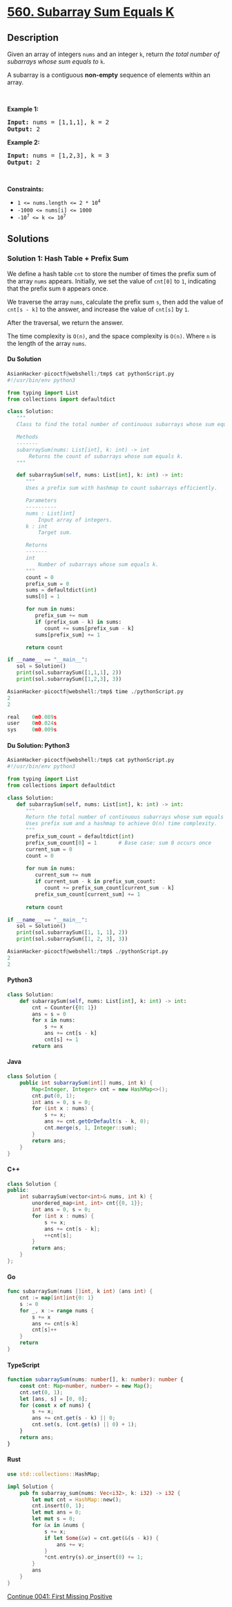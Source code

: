 # [560. Subarray Sum Equals K](https://leetcode.com/problems/subarray-sum-equals-k)

## Description

<p>Given an array of integers <code>nums</code> and an integer <code>k</code>, return <em>the total number of subarrays whose sum equals to</em> <code>k</code>.</p>

<p>A subarray is a contiguous <strong>non-empty</strong> sequence of elements within an array.</p>

<p>&nbsp;</p>
<p><strong class="example">Example 1:</strong></p>
<pre><strong>Input:</strong> nums = [1,1,1], k = 2
<strong>Output:</strong> 2
</pre><p><strong class="example">Example 2:</strong></p>
<pre><strong>Input:</strong> nums = [1,2,3], k = 3
<strong>Output:</strong> 2
</pre>
<p>&nbsp;</p>
<p><strong>Constraints:</strong></p>

<ul>
	<li><code>1 &lt;= nums.length &lt;= 2 * 10<sup>4</sup></code></li>
	<li><code>-1000 &lt;= nums[i] &lt;= 1000</code></li>
	<li><code>-10<sup>7</sup> &lt;= k &lt;= 10<sup>7</sup></code></li>
</ul>

## Solutions

### Solution 1: Hash Table + Prefix Sum

We define a hash table `cnt` to store the number of times the prefix sum of the array `nums` appears. Initially, we set the value of `cnt[0]` to `1`, indicating that the prefix sum `0` appears once.

We traverse the array `nums`, calculate the prefix sum `s`, then add the value of `cnt[s - k]` to the answer, and increase the value of `cnt[s]` by `1`.

After the traversal, we return the answer.

The time complexity is `O(n)`, and the space complexity is `O(n)`. Where `n` is the length of the array `nums`.

#### Du Solution
```python
AsianHacker-picoctf@webshell:/tmp$ cat pythonScript.py 
#!/usr/bin/env python3

from typing import List
from collections import defaultdict

class Solution:
   """
   Class to find the total number of continuous subarrays whose sum equals k.

   Methods
   -------
   subarraySum(nums: List[int], k: int) -> int
       Returns the count of subarrays whose sum equals k.
   """

   def subarraySum(self, nums: List[int], k: int) -> int:
      """
      Uses a prefix sum with hashmap to count subarrays efficiently.

      Parameters
      ----------
      nums : List[int]
          Input array of integers.
      k : int
          Target sum.

      Returns
      -------
      int
          Number of subarrays whose sum equals k.
      """
      count = 0
      prefix_sum = 0
      sums = defaultdict(int)
      sums[0] = 1

      for num in nums:
         prefix_sum += num
         if (prefix_sum - k) in sums:
            count += sums[prefix_sum - k]
         sums[prefix_sum] += 1

      return count

if __name__ == "__main__":
   sol = Solution()
   print(sol.subarraySum([1,1,1], 2))
   print(sol.subarraySum([1,2,3], 3))

AsianHacker-picoctf@webshell:/tmp$ time ./pythonScript.py 
2
2

real    0m0.089s
user    0m0.024s
sys     0m0.009s
```

#### Du Solution: Python3
```python
AsianHacker-picoctf@webshell:/tmp$ cat pythonScript.py 
#!/usr/bin/env python3

from typing import List
from collections import defaultdict

class Solution:
   def subarraySum(self, nums: List[int], k: int) -> int:
      """
      Return the total number of continuous subarrays whose sum equals k.
      Uses prefix sum and a hashmap to achieve O(n) time complexity.
      """
      prefix_sum_count = defaultdict(int)
      prefix_sum_count[0] = 1       # Base case: sum 0 occurs once
      current_sum = 0
      count = 0
      
      for num in nums:
         current_sum += num
         if current_sum - k in prefix_sum_count:
            count += prefix_sum_count[current_sum - k]
         prefix_sum_count[current_sum] += 1
      
      return count

if __name__ == "__main__":
   sol = Solution()
   print(sol.subarraySum([1, 1, 1], 2))
   print(sol.subarraySum([1, 2, 3], 3))

AsianHacker-picoctf@webshell:/tmp$ ./pythonScript.py 
2
2
```

#### Python3

```python
class Solution:
    def subarraySum(self, nums: List[int], k: int) -> int:
        cnt = Counter({0: 1})
        ans = s = 0
        for x in nums:
            s += x
            ans += cnt[s - k]
            cnt[s] += 1
        return ans
```

#### Java

```java
class Solution {
    public int subarraySum(int[] nums, int k) {
        Map<Integer, Integer> cnt = new HashMap<>();
        cnt.put(0, 1);
        int ans = 0, s = 0;
        for (int x : nums) {
            s += x;
            ans += cnt.getOrDefault(s - k, 0);
            cnt.merge(s, 1, Integer::sum);
        }
        return ans;
    }
}
```

#### C++

```cpp
class Solution {
public:
    int subarraySum(vector<int>& nums, int k) {
        unordered_map<int, int> cnt{{0, 1}};
        int ans = 0, s = 0;
        for (int x : nums) {
            s += x;
            ans += cnt[s - k];
            ++cnt[s];
        }
        return ans;
    }
};
```

#### Go

```go
func subarraySum(nums []int, k int) (ans int) {
	cnt := map[int]int{0: 1}
	s := 0
	for _, x := range nums {
		s += x
		ans += cnt[s-k]
		cnt[s]++
	}
	return
}
```

#### TypeScript

```ts
function subarraySum(nums: number[], k: number): number {
    const cnt: Map<number, number> = new Map();
    cnt.set(0, 1);
    let [ans, s] = [0, 0];
    for (const x of nums) {
        s += x;
        ans += cnt.get(s - k) || 0;
        cnt.set(s, (cnt.get(s) || 0) + 1);
    }
    return ans;
}
```

#### Rust

```rust
use std::collections::HashMap;

impl Solution {
    pub fn subarray_sum(nums: Vec<i32>, k: i32) -> i32 {
        let mut cnt = HashMap::new();
        cnt.insert(0, 1);
        let mut ans = 0;
        let mut s = 0;
        for &x in &nums {
            s += x;
            if let Some(&v) = cnt.get(&(s - k)) {
                ans += v;
            }
            *cnt.entry(s).or_insert(0) += 1;
        }
        ans
    }
}
```

[Continue 0041: First Missing Positive](../../0000-0099/0041.First%20Missing%20Positive/README.md)